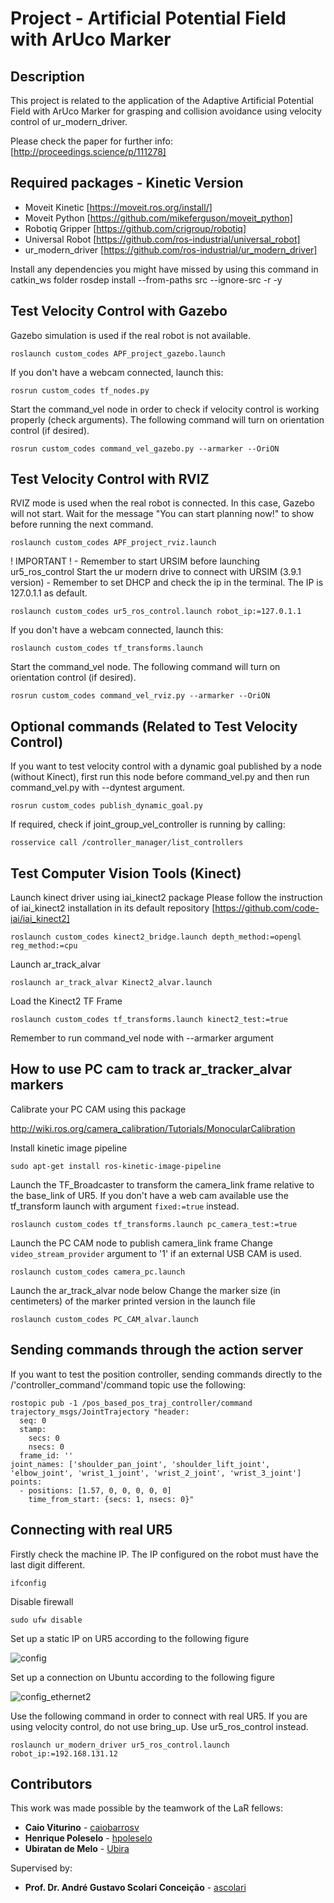 # Project - Artificial Potential Field with ArUco Marker

## Description

This project is related to the application of the Adaptive Artificial Potential Field with ArUco Marker for grasping and collision avoidance using velocity control of ur_modern_driver.

Please check the paper for further info: [http://proceedings.science/p/111278]

## Required packages - Kinetic Version

- Moveit Kinetic [https://moveit.ros.org/install/]
- Moveit Python [https://github.com/mikeferguson/moveit_python]
- Robotiq Gripper [https://github.com/crigroup/robotiq]
- Universal Robot [https://github.com/ros-industrial/universal_robot]
- ur_modern_driver [https://github.com/ros-industrial/ur_modern_driver]

Install any dependencies you might have missed by using this command in catkin_ws folder
rosdep install --from-paths src --ignore-src -r -y

## Test Velocity Control with Gazebo

Gazebo simulation is used if the real robot is not available.

```
roslaunch custom_codes APF_project_gazebo.launch
```

If you don't have a webcam connected, launch this:

```
rosrun custom_codes tf_nodes.py
```

Start the command_vel node in order to check if velocity control is working properly (check arguments).
The following command will turn on orientation control (if desired).

```
rosrun custom_codes command_vel_gazebo.py --armarker --OriON
```

## Test Velocity Control with RVIZ

RVIZ mode is used when the real robot is connected. In this case, Gazebo will not start.
Wait for the message "You can start planning now!" to show before running the next command.

```
roslaunch custom_codes APF_project_rviz.launch
```

! IMPORTANT ! - Remember to start URSIM before launching ur5_ros_control
Start the ur modern drive to connect with URSIM (3.9.1 version) - Remember to set DHCP and check the ip in the terminal. The IP is 127.0.1.1 as default.

```
roslaunch custom_codes ur5_ros_control.launch robot_ip:=127.0.1.1
```

If you don't have a webcam connected, launch this:

```
roslaunch custom_codes tf_transforms.launch
```

Start the command_vel node.
The following command will turn on orientation control (if desired).

```
rosrun custom_codes command_vel_rviz.py --armarker --OriON
```

## Optional commands (Related to Test Velocity Control)

If you want to test velocity control with a dynamic goal published by a node (without Kinect), first run this node before command_vel.py and then run command_vel.py with --dyntest argument.

```
rosrun custom_codes publish_dynamic_goal.py
```

If required, check if joint_group_vel_controller is running by calling:

```
rosservice call /controller_manager/list_controllers
```

## Test Computer Vision Tools (Kinect)

Launch kinect driver using iai_kinect2 package
Please follow the instruction of iai_kinect2 installation in its default repository [https://github.com/code-iai/iai_kinect2]

```
roslaunch custom_codes kinect2_bridge.launch depth_method:=opengl reg_method:=cpu
```

Launch ar_track_alvar

```
roslaunch ar_track_alvar Kinect2_alvar.launch
```

Load the Kinect2 TF Frame

```
roslaunch custom_codes tf_transforms.launch kinect2_test:=true
```

Remember to run command_vel node with --armarker argument

## How to use PC cam to track ar_tracker_alvar markers

Calibrate your PC CAM using this package

http://wiki.ros.org/camera_calibration/Tutorials/MonocularCalibration

Install kinetic image pipeline

```
sudo apt-get install ros-kinetic-image-pipeline
```

Launch the TF_Broadcaster to transform the camera_link frame relative to the base_link of UR5.
If you don't have a web cam available use the tf_transform launch with argument `fixed:=true` instead.

```
roslaunch custom_codes tf_transforms.launch pc_camera_test:=true
```

Launch the PC CAM node to publish camera_link frame
Change `video_stream_provider` argument to '1' if an external USB CAM is used.

```
roslaunch custom_codes camera_pc.launch
```

Launch the ar_track_alvar node below
Change the marker size (in centimeters) of the marker printed version in the launch file

```
roslaunch custom_codes PC_CAM_alvar.launch
```
## Sending commands through the action server

If you want to test the position controller, sending commands directly to the /'controller_command'/command topic use
the following:

```
rostopic pub -1 /pos_based_pos_traj_controller/command trajectory_msgs/JointTrajectory "header:
  seq: 0
  stamp:
    secs: 0
    nsecs: 0
  frame_id: ''
joint_names: ['shoulder_pan_joint', 'shoulder_lift_joint', 'elbow_joint', 'wrist_1_joint', 'wrist_2_joint', 'wrist_3_joint']
points:
  - positions: [1.57, 0, 0, 0, 0, 0]
    time_from_start: {secs: 1, nsecs: 0}"
```

## Connecting with real UR5

Firstly check the machine IP. The IP configured on the robot must have the last digit different.

`ifconfig`

Disable firewall

`sudo ufw disable`

Set up a static IP on UR5 according to the following figure

![config](https://user-images.githubusercontent.com/28100951/71323978-2ca7d380-24b8-11ea-954c-940b009cfd93.jpg)

Set up a connection on Ubuntu according to the following figure

![config_ethernet2](https://user-images.githubusercontent.com/28100951/71323962-fe29f880-24b7-11ea-86dc-756729932de4.jpg)

Use the following command in order to connect with real UR5.
If you are using velocity control, do not use bring_up. Use ur5_ros_control instead.

```
roslaunch ur_modern_driver ur5_ros_control.launch robot_ip:=192.168.131.12
```

## Contributors

This work was made possible by the teamwork of the LaR fellows:
* **Caio Viturino** - [caiobarrosv](https://github.com/caiobarrosv)
* **Henrique Poleselo** - [hpoleselo](https://github.com/hpoleselo)
* **Ubiratan de Melo** - [Ubira](https://github.com/Ubira)

Supervised by:
 * **Prof. Dr. André Gustavo Scolari Conceição** - [ascolari](https://github.com/ascolari)
